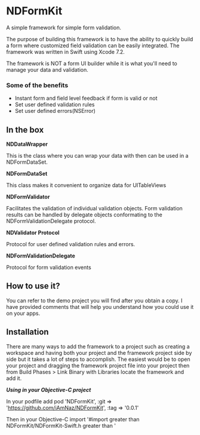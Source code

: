# NDFormKit
A simple framework for simple form validation.

The purpose of building this framework is to have the ability to quickly build a form where customized field validation can be easily integrated. The framework was written in Swift using Xcode 7.2. 

The framework is NOT a form UI builder while it is what you'll need to manage your data and validation.

### Some of the benefits
- Instant form and field level feedback if form is valid or not
- Set user defined validation rules
- Set user defined errors(NSError)

## In the box
**NDDataWrapper**

This is the class where you can wrap your data with then can be used in a NDFormDataSet.

**NDFormDataSet**

This class makes it convenient to organize data for UITableViews

**NDFormValidator**

Facilitates the validation of individual validation objects. Form validation results can be handled by delegate objects conformating to the NDFormValidationDelegate protocol.

**NDValidator Protocol**

Protocol for user defined validation rules and errors.

**NDFormValidationDelegate**

Protocol for form validation events

## How to use it?

You can refer to the demo project you will find after you obtain a copy. I have provided comments that will help you understand how you could use it on your apps.

## Installation

There are many ways to add the framework to a project such as creating a workspace and having both your project and the framework project side by side but it takes a lot of steps to accomplish. The easiest would be to open your project and dragging the framework project file into your project then from Build Phases > Link Binary with Libraries locate the framework and add it.

***Using in your Objective-C project***

In your podfile add
pod 'NDFormKit', :git => 'https://github.com/iAmNaz/NDFormKit', :tag => '0.0.1'

Then in your Objective-C import
'#import greater than NDFormKit/NDFormKit-Swift.h greater than '

